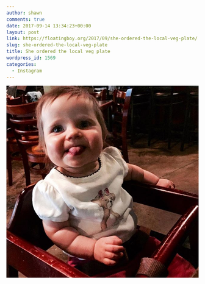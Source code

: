 ```yaml
---
author: shawn
comments: true
date: 2017-09-14 13:34:23+00:00
layout: post
link: https://floatingboy.org/2017/09/she-ordered-the-local-veg-plate/
slug: she-ordered-the-local-veg-plate
title: She ordered the local veg plate
wordpress_id: 1569
categories:
  - Instagram
---
```


[![She ordered the local veg plate](/assets/media/2017/09/17125961_1631630563812770_5708476445118955520_n.jpg)](/assets/media/2017/09/17125961_1631630563812770_5708476445118955520_n.jpg)
